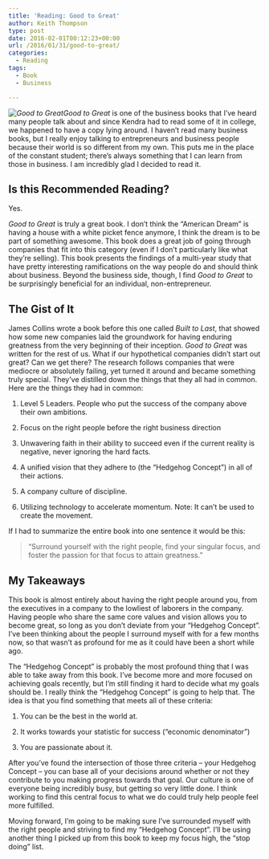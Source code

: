 ```yaml
---
title: 'Reading: Good to Great'
author: Keith Thompson
type: post
date: 2016-02-01T00:12:23+00:00
url: /2016/01/31/good-to-great/
categories:
  - Reading
tags:
  - Book
  - Business

---
```

_<img class="size-medium wp-image-41 alignleft" src="https://i0.wp.com/keiththomps.com/wp-content/uploads/2016/01/Good-to-Great-197x300.jpg?fit=197%2C300" alt="Good to Great" srcset="https://i2.wp.com/keiththomps.com/wp-content/uploads/2016/01/Good-to-Great.jpg?resize=197%2C300 197w, https://i2.wp.com/keiththomps.com/wp-content/uploads/2016/01/Good-to-Great.jpg?w=525 525w" sizes="(max-width: 197px) 100vw, 197px" data-recalc-dims="1" />Good to Great_ is one of the business books that I’ve heard many people talk about and since Kendra had to read some of it in college, we happened to have a copy lying around. I haven&#8217;t read many business books, but I really enjoy talking to entrepreneurs and business people because their world is so different from my own. This puts me in the place of the constant student; there’s always something that I can learn from those in business. I am incredibly glad I decided to read it.

## Is this Recommended Reading?

Yes.

_Good to Great_ is truly a great book. I don’t think the “American Dream” is having a house with a white picket fence anymore, I think the dream is to be part of something awesome. This book does a great job of going through companies that fit into this category (even if I don’t particularly like what they’re selling). This book presents the findings of a multi-year study that have pretty interesting ramifications on the way people do and should think about business. Beyond the business side, though, I find _Good to Great_ to be surprisingly beneficial for an individual, non-entrepreneur.

## The Gist of It

James Collins wrote a book before this one called _Built to Last_, that showed how some new companies laid the groundwork for having enduring greatness from the very beginning of their inception. _Good to Great_ was written for the rest of us. What if our hypothetical companies didn’t start out great? Can we get there? The research follows companies that were mediocre or absolutely failing, yet turned it around and became something truly special. They&#8217;ve distilled down the things that they all had in common. Here are the things they had in common:

1) Level 5 Leaders. People who put the success of the company above their own ambitions.
  
2) Focus on the right people before the right business direction
  
3) Unwavering faith in their ability to succeed even if the current reality is negative, never ignoring the hard facts.
  
4) A unified vision that they adhere to (the “Hedgehog Concept”) in all of their actions.
  
5) A company culture of discipline.
  
6) Utilizing technology to accelerate momentum. Note: It can’t be used to create the movement.

If I had to summarize the entire book into one sentence it would be this:

> “Surround yourself with the right people, find your singular focus, and foster the passion for that focus to attain greatness.”

## My Takeaways

This book is almost entirely about having the right people around you, from the executives in a company to the lowliest of laborers in the company. Having people who share the same core values and vision allows you to become great, so long as you don’t deviate from your “Hedgehog Concept”. I&#8217;ve been thinking about the people I surround myself with for a few months now, so that wasn&#8217;t as profound for me as it could have been a short while ago.

The “Hedgehog Concept” is probably the most profound thing that I was able to take away from this book. I’ve become more and more focused on achieving goals recently, but I’m still finding it hard to decide what my goals should be. I really think the “Hedgehog Concept” is going to help that. The idea is that you find something that meets all of these criteria:

1) You can be the best in the world at.
  
2) It works towards your statistic for success (“economic denominator”)
  
3) You are passionate about it.

After you’ve found the intersection of those three criteria &#8211; your Hedgehog Concept &#8211; you can base all of your decisions around whether or not they contribute to you making progress towards that goal. Our culture is one of everyone being incredibly busy, but getting so very little done. I think working to find this central focus to what we do could truly help people feel more fulfilled.

Moving forward, I’m going to be making sure I’ve surrounded myself with the right people and striving to find my “Hedgehog Concept”. I’ll be using another thing I picked up from this book to keep my focus high, the “stop doing” list.